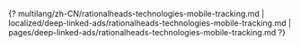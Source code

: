 {? multilang/zh-CN/rationalheads-technologies-mobile-tracking.md | localized/deep-linked-ads/rationalheads-technologies-mobile-tracking.md | pages/deep-linked-ads/rationalheads-technologies-mobile-tracking.md ?}
